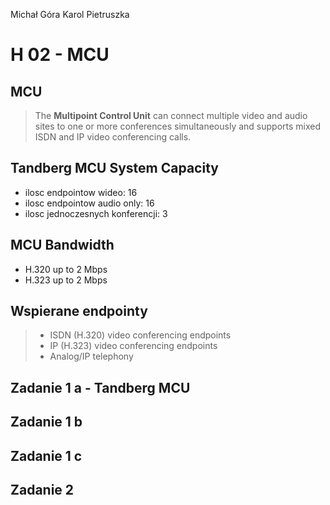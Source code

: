 Michał Góra
Karol Pietruszka

# H 02 - MCU

## MCU

> The **Multipoint Control Unit** can connect multiple video and audio sites to one or more conferences simultaneously and supports mixed ISDN and IP video conferencing calls.

## Tandberg MCU System Capacity

 - ilosc endpointow wideo: 16
 - ilosc endpointow audio only: 16
 - ilosc jednoczesnych konferencji: 3

## MCU Bandwidth

 - H.320 up to 2 Mbps
 - H.323 up to 2 Mbps

## Wspierane endpointy

> - ISDN (H.320) video conferencing endpoints
> - IP (H.323) video conferencing endpoints
> - Analog/IP telephony

## Zadanie 1 a - Tandberg MCU

## Zadanie 1 b

## Zadanie 1 c

## Zadanie 2

